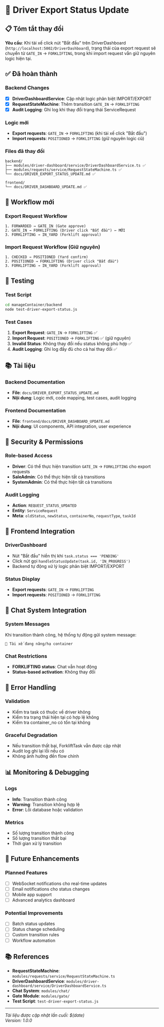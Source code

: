 # 🚛 Driver Export Status Update

## 📋 Tóm tắt thay đổi

**Yêu cầu**: Khi tài xế click nút "Bắt đầu" trên DriverDashboard (`http://localhost:5002/DriverDashboard`), trạng thái của export request sẽ chuyển từ `GATE_IN` → `FORKLIFTING`, trong khi import request vẫn giữ nguyên logic hiện tại.

## ✅ Đã hoàn thành

### **Backend Changes**
- [x] **DriverDashboardService**: Cập nhật logic phân biệt IMPORT/EXPORT
- [x] **RequestStateMachine**: Thêm transition `GATE_IN` → `FORKLIFTING`
- [x] **Audit Logging**: Ghi log khi thay đổi trạng thái ServiceRequest

### **Logic mới**
- **Export requests**: `GATE_IN` → `FORKLIFTING` (khi tài xế click "Bắt đầu")
- **Import requests**: `POSITIONED` → `FORKLIFTING` (giữ nguyên logic cũ)

### **Files đã thay đổi**
```
backend/
├── modules/driver-dashboard/service/DriverDashboardService.ts ✅
├── modules/requests/service/RequestStateMachine.ts ✅
└── docs/DRIVER_EXPORT_STATUS_UPDATE.md ✅

frontend/
└── docs/DRIVER_DASHBOARD_UPDATE.md ✅
```

## 🔄 Workflow mới

### **Export Request Workflow**
```
1. FORWARDED → GATE_IN (Gate approve)
2. GATE_IN → FORKLIFTING (Driver click "Bắt đầu") ← MỚI
3. FORKLIFTING → IN_YARD (Forklift approval)
```

### **Import Request Workflow (Giữ nguyên)**
```
1. CHECKED → POSITIONED (Yard confirm)
2. POSITIONED → FORKLIFTING (Driver click "Bắt đầu")
3. FORKLIFTING → IN_YARD (Forklift approval)
```

## 🧪 Testing

### **Test Script**
```bash
cd manageContainer/backend
node test-driver-export-status.js
```

### **Test Cases**
1. **Export Request**: `GATE_IN` → `FORKLIFTING` ✅
2. **Import Request**: `POSITIONED` → `FORKLIFTING` ✅ (giữ nguyên)
3. **Invalid Status**: Không thay đổi nếu status không phù hợp ✅
4. **Audit Logging**: Ghi log đầy đủ cho cả hai thay đổi ✅

## 📚 Tài liệu

### **Backend Documentation**
- **File**: `docs/DRIVER_EXPORT_STATUS_UPDATE.md`
- **Nội dung**: Logic mới, code mapping, test cases, audit logging

### **Frontend Documentation**
- **File**: `frontend/docs/DRIVER_DASHBOARD_UPDATE.md`
- **Nội dung**: UI components, API integration, user experience

## 🔐 Security & Permissions

### **Role-based Access**
- **Driver**: Có thể thực hiện transition `GATE_IN` → `FORKLIFTING` cho export requests
- **SaleAdmin**: Có thể thực hiện tất cả transitions
- **SystemAdmin**: Có thể thực hiện tất cả transitions

### **Audit Logging**
- **Action**: `REQUEST_STATUS_UPDATED`
- **Entity**: `ServiceRequest`
- **Meta**: `oldStatus`, `newStatus`, `containerNo`, `requestType`, `taskId`

## 📱 Frontend Integration

### **DriverDashboard**
- Nút "Bắt đầu" hiển thị khi `task.status === 'PENDING'`
- Click nút gọi `handleStatusUpdate(task.id, 'IN_PROGRESS')`
- Backend tự động xử lý logic phân biệt IMPORT/EXPORT

### **Status Display**
- **Export requests**: `GATE_IN` → `FORKLIFTING`
- **Import requests**: `POSITIONED` → `FORKLIFTING`

## 🎨 Chat System Integration

### **System Messages**
Khi transition thành công, hệ thống tự động gửi system message:
```
🚛 Tài xế đang nâng/hạ container
```

### **Chat Restrictions**
- **FORKLIFTING status**: Chat vẫn hoạt động
- **Status-based activation**: Không thay đổi

## 🚨 Error Handling

### **Validation**
- Kiểm tra task có thuộc về driver không
- Kiểm tra trạng thái hiện tại có hợp lệ không
- Kiểm tra container_no có tồn tại không

### **Graceful Degradation**
- Nếu transition thất bại, ForkliftTask vẫn được cập nhật
- Audit log ghi lại lỗi nếu có
- Không ảnh hưởng đến flow chính

## 📊 Monitoring & Debugging

### **Logs**
- **Info**: Transition thành công
- **Warning**: Transition không hợp lệ
- **Error**: Lỗi database hoặc validation

### **Metrics**
- Số lượng transition thành công
- Số lượng transition thất bại
- Thời gian xử lý transition

## 🔄 Future Enhancements

### **Planned Features**
- [ ] WebSocket notifications cho real-time updates
- [ ] Email notifications cho status changes
- [ ] Mobile app support
- [ ] Advanced analytics dashboard

### **Potential Improvements**
- [ ] Batch status updates
- [ ] Status change scheduling
- [ ] Custom transition rules
- [ ] Workflow automation

## 📚 References

- **RequestStateMachine**: `modules/requests/service/RequestStateMachine.ts`
- **DriverDashboardService**: `modules/driver-dashboard/service/DriverDashboardService.ts`
- **Chat System**: `modules/chat/`
- **Gate Module**: `modules/gate/`
- **Test Script**: `test-driver-export-status.js`

---

*Tài liệu được cập nhật lần cuối: $(date)*  
*Version: 1.0.0*
